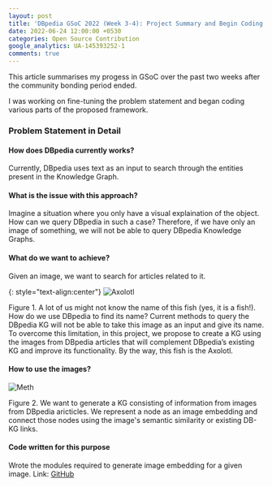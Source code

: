```yaml
---
layout: post
title: 'DBpedia GSoC 2022 (Week 3-4): Project Summary and Begin Coding'
date: 2022-06-24 12:00:00 +0530
categories: Open Source Contribution
google_analytics: UA-145393252-1
comments: true
---
```


This article summarises my progess in GSoC over the past two weeks after the community bonding period ended.

I was working on fine-tuning the problem statement and began coding various parts of the proposed framework.

### Problem Statement in Detail

#### How does DBpedia currently works?

Currently, DBpedia uses text as an input to search through the entities present in the Knowledge Graph.

#### What is the issue with this approach?

Imagine a situation where you only have a visual explaination of the object. How can we query DBpedia in such a case? Therefore, if we have only an image of something, we will not be able to query DBpedia Knowledge Graphs.

#### What do we want to achieve?

Given an image, we want to search for articles related to it.

{: style="text-align:center"}
![Axolotl](https://upload.wikimedia.org/wikipedia/commons/thumb/5/5c/Axolotl-2193331_1280.webp/220px-Axolotl-2193331_1280.webp.png)

Figure 1. A lot  of us might not know the name of this fish (yes, it is a fish!). How do we use DBpedia to find its name? Current methods to query the DBpedia KG will not be able to take this image as an input and give its name. To overcome this limitation, in this project, we propose to create a KG using the images from DBpedia articles that will complement DBpedia’s existing KG and improve its functionality. By the way, this fish is the Axolotl.

#### How to use the images?

![Meth](../../../../assets/images/gsoc_blog/GSoC_methodology_part1.png)

Figure 2. We want to generate a KG consisting of information from images from DBpedia aricticles. We represent a node as an image embedding and connect those nodes using the image's semantic similarity or existing DB-KG links.

#### Code written for this purpose

Wrote the modules required to generate image embedding for a given image. Link: [GitHub](https://github.com/dbpedia/image-search-gsoc-2022/tree/main/img_models)
